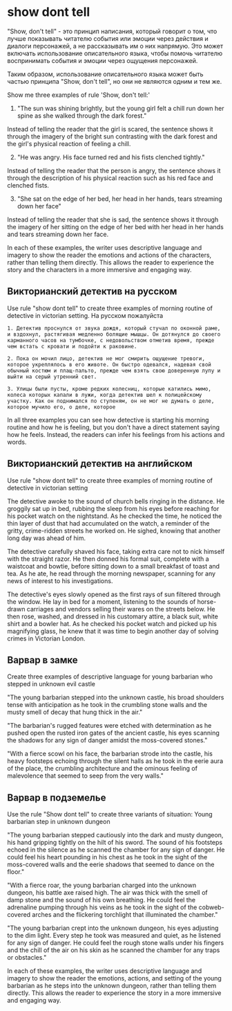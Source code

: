 # show dont tell

"Show, don't tell" - это принцип написания, который говорит о том, что лучше показывать читателю события или эмоции через действия и диалоги персонажей, а не рассказывать им о них напрямую. Это может включать использование описательного языка, чтобы помочь читателю воспринимать события и эмоции через ощущения персонажей.

Таким образом, использование описательного языка может быть частью принципа "Show, don't tell", но они не являются одним и тем же.



Show me three examples of rule 'Show, don't tell:'


1. "The sun was shining brightly, but the young girl felt a chill run down her spine as she walked through the dark forest."

Instead of telling the reader that the girl is scared, the sentence shows it through the imagery of the bright sun contrasting with the dark forest and the girl's physical reaction of feeling a chill.

2. "He was angry. His face turned red and his fists clenched tightly."

Instead of telling the reader that the person is angry, the sentence shows it through the description of his physical reaction such as his red face and clenched fists.


3. "She sat on the edge of her bed, her head in her hands, tears streaming down her face"

Instead of telling the reader that she is sad, the sentence shows it through the imagery of her sitting on the edge of her bed with her head in her hands and tears streaming down her face.

In each of these examples, the writer uses descriptive language and imagery to show the reader the emotions and actions of the characters, rather than telling them directly. This allows the reader to experience the story and the characters in a more immersive and engaging way.


## Викторианский детектив на русском
Use rule "show dont tell" to create three examples of morning routine of detective in victorian setting. На русском пожалуйста

```
1. Детектив проснулся от звука дождя, который стучал по оконной раме, и вздохнул, растягивая медленно болящие мышцы. Он дотянулся до своего карманного часов на тумбочке, с недовольством отметив время, прежде чем встать с кровати и подойти к раковине.

2. Пока он мочил лицо, детектив не мог смирить ощущение тревоги, которое укреплялось в его животе. Он быстро одевался, надевая свой обычный костюм и плащ-пальто, прежде чем взять свою доверенную лупу и выйти на серый утренний свет.

3. Улицы были пусты, кроме редких колесниц, которые катились мимо, колеса которых капали в лужи, когда детектив шел к полицейскому участку. Как он поднимался по ступеням, он не мог не думать о деле, которое мучило его, о деле, которое
```

In all three examples you can see how detective is starting his morning routine and how he is feeling, but you don't have a direct statement saying how he feels. Instead, the readers can infer his feelings from his actions and words.

## Викторианский детектив на английском

Use rule "show dont tell" to create three examples of morning routine of detective in victorian setting

The detective awoke to the sound of church bells ringing in the distance. He groggily sat up in bed, rubbing the sleep from his eyes before reaching for his pocket watch on the nightstand. As he checked the time, he noticed the thin layer of dust that had accumulated on the watch, a reminder of the gritty, crime-ridden streets he worked on. He sighed, knowing that another long day was ahead of him.

The detective carefully shaved his face, taking extra care not to nick himself with the straight razor. He then donned his formal suit, complete with a waistcoat and bowtie, before sitting down to a small breakfast of toast and tea. As he ate, he read through the morning newspaper, scanning for any news of interest to his investigations.

The detective's eyes slowly opened as the first rays of sun filtered through the window. He lay in bed for a moment, listening to the sounds of horse-drawn carriages and vendors selling their wares on the streets below. He then rose, washed, and dressed in his customary attire, a black suit, white shirt and a bowler hat. As he checked his pocket watch and picked up his magnifying glass, he knew that it was time to begin another day of solving crimes in Victorian London.

## Варвар в замке

Create three examples of descriptive language for young barbarian who stepped in unknown evil castle

"The young barbarian stepped into the unknown castle, his broad shoulders tense with anticipation as he took in the crumbling stone walls and the musty smell of decay that hung thick in the air."

"The barbarian's rugged features were etched with determination as he pushed open the rusted iron gates of the ancient castle, his eyes scanning the shadows for any sign of danger amidst the moss-covered stones."

"With a fierce scowl on his face, the barbarian strode into the castle, his heavy footsteps echoing through the silent halls as he took in the eerie aura of the place, the crumbling architecture and the ominous feeling of malevolence that seemed to seep from the very walls."

## Варвар в подземелье

Use the rule "Show dont tell" to create three variants of situation:  Young barbarian step in unknown dungeon

"The young barbarian stepped cautiously into the dark and musty dungeon, his hand gripping tightly on the hilt of his sword. The sound of his footsteps echoed in the silence as he scanned the chamber for any sign of danger. He could feel his heart pounding in his chest as he took in the sight of the moss-covered walls and the eerie shadows that seemed to dance on the floor."

"With a fierce roar, the young barbarian charged into the unknown dungeon, his battle axe raised high. The air was thick with the smell of damp stone and the sound of his own breathing. He could feel the adrenaline pumping through his veins as he took in the sight of the cobweb-covered arches and the flickering torchlight that illuminated the chamber."

"The young barbarian crept into the unknown dungeon, his eyes adjusting to the dim light. Every step he took was measured and quiet, as he listened for any sign of danger. He could feel the rough stone walls under his fingers and the chill of the air on his skin as he scanned the chamber for any traps or obstacles."

In each of these examples, the writer uses descriptive language and imagery to show the reader the emotions, actions, and setting of the young barbarian as he steps into the unknown dungeon, rather than telling them directly. This allows the reader to experience the story in a more immersive and engaging way.

